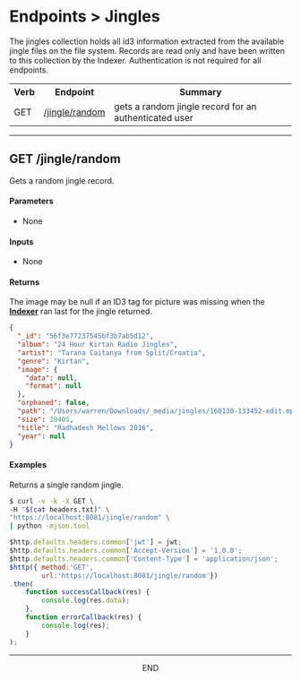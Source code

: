 <div class="page-header">
  <h1  id="page-title">Endpoints > Jingles</h1>
</div>

The jingles collection holds all id3 information extracted from the available jingle files
on the file system. Records are read only and have been written to this collection by the Indexer.
Authentication is not required for all endpoints.

<table id="tbl">
  <colgroup>
    <col>
    <col>
    <col>
    <col>
  </colgroup>
  <tr>
    <th>Verb</th>
    <th>Endpoint</th>
    <th>Summary</th>
  </tr>
  <tr><td>GET</td><td><a href="#get.jingle.random">/jingle/random</a></td>
  <td>gets a random jingle record for an authenticated user</td></tr>

</table>





<a name="get.jingle.random"></a>
<!-- GET /jingle/random ----------------------------------------- -->
<!-- -->
<!-- -->
<!-- -->
___
## GET /jingle/random
Gets a random jingle record.

#### Parameters
* None


#### Inputs
* None

#### Returns

The image may be null if an ID3 tag for picture was missing
when the
__[Indexer](/index.html?md=pages_indexer.md)__
 ran last for the jingle returned.

```json
{
  "_id": "56f3e77237545bf3b7ab5d12",
  "album": "24 Hour Kirtan Radio Jingles",
  "artist": "Tarana Caitanya from Split/Croatia",
  "genre": "Kirtan",
  "image": {
    "data": null,
    "format": null
  },
  "orphaned": false,
  "path": "/Users/warren/Downloads/_media/jingles/160130-133452-edit.mp3",
  "size": 10405,
  "title": "Radhadesh Mellows 2016",
  "year": null
}
```


#### Examples
Returns a single random jingle.
```bash
$ curl -v -k -X GET \
-H "$(cat headers.txt)" \
"https://localhost:8081/jingle/random" \
| python -mjson.tool
```

```javascript
$http.defaults.headers.common['jwt'] = jwt;
$http.defaults.headers.common['Accept-Version'] = '1.0.0';
$http.defaults.headers.common['Content-Type'] = 'application/json';
$http({ method:'GET',
        url:'https://localhost:8081/jingle/random'})
.then(
    function successCallback(res) {
        console.log(res.data);
    },
    function errorCallback(res) {
        console.log(res);
    }
);
```







___
<div style="margin:0 auto;text-align:center;">END</div>
